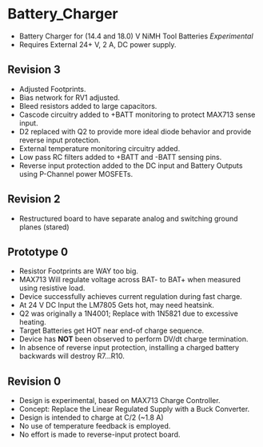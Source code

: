 # Battery_Charger
- Battery Charger for (14.4 and 18.0) V NiMH Tool Batteries *Experimental*
- Requires External 24+ V, 2 A, DC power supply.

## Revision 3
- Adjusted Footprints.
- Bias network for RV1 adjusted.
- Bleed resistors added to large capacitors.
- Cascode circuitry added to +BATT monitoring to protect MAX713 sense input.
- D2 replaced with Q2 to provide more ideal diode behavior and provide reverse input protection.
- External temperature monitoring circuitry added.
- Low pass RC filters added to +BATT and -BATT sensing pins.
- Reverse input protection added to the DC input and Battery Outputs using P-Channel power MOSFETs.

## Revision 2
- Restructured board to have separate analog and switching ground planes (stared)

## Prototype 0
- Resistor Footprints are WAY too big.
- MAX713 Will regulate voltage across BAT- to BAT+ when measured using resistive load.
- Device successfully achieves current regulation during fast charge.
- At 24 V DC Input the LM7805 Gets hot, may need heatsink.
- Q2 was originally a 1N4001; Replace with 1N5821 due to excessive heating.
- Target Batteries get HOT near end-of charge sequence.
- Device has **NOT** been observed to perform DV/dt charge termination.
- In absence of reverse input protection, installing a charged battery backwards will destroy R7...R10.

## Revision 0
- Design is experimental, based on MAX713 Charge Controller.
- Concept: Replace the Linear Regulated Supply with a Buck Converter.
- Design is intended to charge at C/2 (~1.8 A)
- No use of temperature feedback is employed.
- No effort is made to reverse-input protect board.
